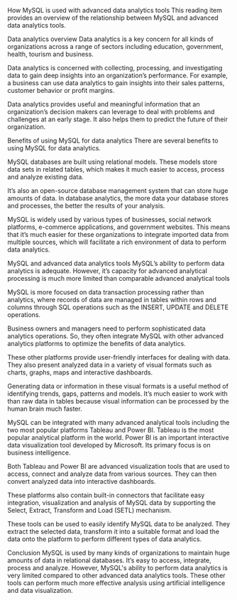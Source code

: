 How MySQL is used with advanced data analytics tools
This reading item provides an overview of the relationship between MySQL and advanced data analytics tools.  

Data analytics overview
Data analytics is a key concern for all kinds of organizations across a range of sectors including education, government, health, tourism and business.

Data analytics is concerned with collecting, processing, and investigating data to gain deep insights into an organization’s performance. For example, a business can use data analytics to gain insights into their sales patterns, customer behavior or profit margins.

Data analytics provides useful and meaningful information that an organization’s decision makers can leverage to deal with problems and challenges at an early stage. It also helps them to predict the future of their organization.  

Benefits of using MySQL for data analytics
There are several benefits to using MySQL for data analytics. 

MySQL databases are built using relational models. These models store data sets in related tables, which makes it much easier to access, process and analyze existing data.

It’s also an open-source database management system that can store huge amounts of data. In database analytics, the more data your database stores and processes, the better the results of your analysis.

MySQL is widely used by various types of businesses, social network platforms, e-commerce applications, and government websites. This means that it’s much easier for these organizations to integrate imported data from multiple sources, which will facilitate a rich environment of data to perform data analytics.

MySQL and advanced data analytics tools
MySQL’s ability to perform data analytics is adequate. However, it’s capacity for advanced analytical processing is much more limited than comparable advanced analytical tools

MySQL is more focused on data transaction processing rather than analytics, where records of data are managed in tables within rows and columns through SQL operations such as the INSERT, UPDATE and DELETE operations.

Business owners and managers need to perform sophisticated data analytics operations. So, they often integrate MySQL with other advanced analytics platforms to optimize the benefits of data analytics.

These other platforms provide user-friendly interfaces for dealing with data. They also present analyzed data in a variety of visual formats such as charts, graphs, maps and interactive dashboards.

Generating data or information in these visual formats is a useful method of identifying trends, gaps, patterns and models. It’s much easier to work with than raw data in tables because visual information can be processed by the human brain much faster. 

MySQL can be integrated with many advanced analytical tools including the two most popular platforms Tableau and Power BI. Tableau is the most popular analytical platform in the world. Power BI is an important interactive data visualization tool developed by Microsoft. Its primary focus is on business intelligence.

Both Tableau and Power BI are advanced visualization tools that are used to access, connect and analyze data from various sources. They can then convert analyzed data into interactive dashboards. 

These platforms also contain built-in connectors that facilitate easy integration, visualization and analysis of MySQL data by supporting the Select, Extract, Transform and Load (SETL) mechanism.

These tools can be used to easily identify MySQL data to be analyzed. They extract the selected data, transform it into a suitable format and load the data onto the platform to perform different types of data analytics.

Conclusion
MySQL is used by many kinds of organizations to maintain huge amounts of data in relational databases. It’s easy to access, integrate, process and analyze. However, MySQL's ability to perform data analytics is very limited compared to other advanced data analytics tools. These other tools can perform much more effective analysis using artificial intelligence and data visualization.     
